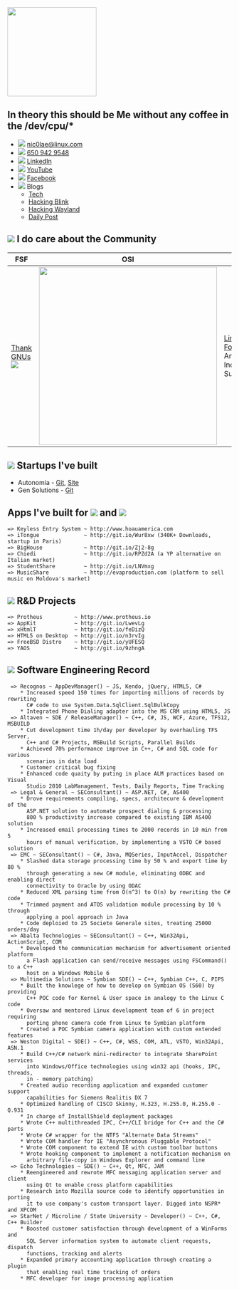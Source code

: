   
<img src="https://github.com/nic0lae/resume/releases/download/staticpics/profilepic.jpg" width="200px" />

## In theory this should be Me without any coffee in the /dev/cpu/*
- ![](https://storage.googleapis.com/material-icons/external-assets/v4/icons/svg/ic_email_black_24px.svg) <a href="mailto:nic0lae@linux.com">nic0lae@linux.com</a>
- ![](https://storage.googleapis.com/material-icons/external-assets/v4/icons/svg/ic_phone_black_24px.svg) <a href="tel:+16509429548">650 942 9548</a>
- ![](https://storage.googleapis.com/material-icons/external-assets/v4/icons/svg/ic_people_black_24px.svg) [LinkedIn](https://www.linkedin.com/in/nic0lae "LinkedIn")
- ![](https://storage.googleapis.com/material-icons/external-assets/v4/icons/svg/ic_videocam_black_24px.svg) [YouTube](https://www.youtube.com/channel/UCe-6hpCmxECeU3v80VHSwow "YouTube")
- ![](https://storage.googleapis.com/material-icons/external-assets/v4/icons/svg/ic_mood_black_24px.svg) [Facebook](https://facebook.com/nic0lae "Facebook")
- ![](https://storage.googleapis.com/material-icons/external-assets/v4/icons/svg/ic_record_voice_over_black_24px.svg) Blogs
    - [Tech](https://nic0lae.github.io "Tech")
    - [Hacking Blink](https://rockblink.blogspot.com "Hacking Blink")
    - [Hacking Wayland](http://rockwayland.blogspot.com "Hacking Wayland")
    - [Daily Post](http://dailygpost.blogspot.com "Daily Post")



## ![](https://storage.googleapis.com/material-icons/external-assets/v4/icons/svg/ic_forum_black_24px.svg) I do care about the Community
 FSF    | OSI    | Linux | KDE
--------|--------|--------|--------
[Thank GNUs](https://www.gnu.org/thankgnus/2017supporters.html "Thank GNUs") <img src="https://static.fsf.org/nosvn/associate/crm/1080099.png" /> | <img src="https://github.com/nic0lae/resume/releases/download/staticpics/osimember.png" width="400px" /> | [Linux Foundation](https://www.linuxfoundation.org "Linux Foundation") Annual Individual Supporter | [KDE Community](https://relate.kde.org/civicrm/profile?gid=18&search=0 "KDE Community") Annual Supporting Member



## ![](https://storage.googleapis.com/material-icons/external-assets/v4/icons/svg/ic_work_black_24px.svg) Startups I've built
- Autonomia - [Git](https://github.com/Autonomia "Git"), [Site](http://autonomia.io "Site")
- Gen Solutions - [Git](https://github.com/nic0lae?tab=repositories&q=GenSolutions "Gen Solutions")


## Apps I've built for ![](https://storage.googleapis.com/material-icons/external-assets/v4/icons/svg/ic_android_black_24px.svg) and ![](https://materialdesignicons.com/api/download/icon/svg/2829275C-A01C-42CD-A195-447629791D04) 
```text
=> Keyless Entry System ~ http://www.hoauamerica.com
=> iTongue              ~ http://git.io/Wur8xw (340K+ Downloads, startup in Paris)
=> BigHouse             ~ http://git.io/Zj2-8g
=> Chiedi               ~ http://git.io/RPZd2A (a YP alternative on Italian market)
=> StudentShare         ~ http://git.io/LNVmxg
=> MusicShare           ~ http://evaproduction.com (platform to sell music on Moldova's market)
```



## ![](https://storage.googleapis.com/material-icons/external-assets/v4/icons/svg/ic_rowing_black_24px.svg) R&amp;D Projects
```text
=> Protheus          ~ http://www.protheus.io
=> AppKit            ~ http://git.io/LwevLg
=> xHtmlT            ~ http://git.io/feDizQ
=> HTML5 on Desktop  ~ http://git.io/n3rvIg
=> FreeBSD Distro    ~ http://git.io/yUFESQ
=> YAOS              ~ http://git.io/9zhngA
```



## ![](https://storage.googleapis.com/material-icons/external-assets/v4/icons/svg/ic_code_black_24px.svg) Software Engineering Record
```text
 => Recognos ~ AppDevManager() ~ JS, Kendo, jQuery, HTML5, C#
    * Increased speed 150 times for importing millions of records by rewriting
      C# code to use System.Data.SqlClient.SqlBulkCopy
    * Integrated Phone Dialing adapter into the MS CRM using HTML5, JS
 => Altaven ~ SDE / ReleaseManager() ~ C++, C#, JS, WCF, Azure, TFS12, MSBUILD
    * Cut development time 1h/day per developer by overhauling TFS Server,
      C++ and C# Projects, MSBuild Scripts, Parallel Builds
    * Achieved 70% performance improve in C++, C# and SQL code for various
      scenarios in data load
    * Customer critical bug fixing
    * Enhanced code quaity by puting in place ALM practices based on Visual
      Studio 2010 LabManagement, Tests, Daily Reports, Time Tracking
 => Legal & General ~ SEConsultant() ~ ASP.NET, C#, AS400
    * Drove requirements compiling, specs, architecure & development of the
      ASP.NET solution to automate prospect dialing & processing
      800 % productivity increase compared to existing IBM AS400 solution
    * Increased email processing times to 2000 records in 10 min from 5 
      hours of manual verification, by implementing a VSTO C# based solution
 => EMC ~ SEConsultant() ~ C#, Java, MQSeries, InputAccel, Dispatcher
    * Slashed data storage processing time by 50 % and export time by 80 %
      through generating a new C# module, eliminating ODBC and enabling direct
      connectivity to Oracle by using ODAC
    * Reduced XML parsing time from O(n^3) to O(n) by rewriting the C# code
    * Trimmed payment and ATOS validation module processing by 10 % through
      applying a pool approach in Java
    * Code deploied to 25 Societe Generale sites, treating 25000 orders/day
 => Abalta Technologies ~ SEConsultant() ~ C++, Win32Api, ActionScript, COM
    * Developed the communication mechanism for advertisement oriented platform
      a Flash application can send/receive messages using FSCommand() to a C++ 
      host on a Windows Mobile 6
 => Multimedia Solutions ~ Symbian SDE() ~ C++, Symbian C++, C, PIPS
    * Built the knowlege of how to develop on Symbian OS (S60) by providing
      C++ POC code for Kernel & User space in analogy to the Linux C code
    * Oversaw and mentored Linux development team of 6 in project requiring
      porting phone camera code from Linux to Symbian platform
    * Created a POC Symbian camera application with custom extended features
 => Weston Digital ~ SDE() ~ C++, C#, WSS, COM, ATL, VSTO, Win32Api, ASN.1
    * Build C++/C# network mini-redirector to integrate SharePoint services
      into Windows/Office technologies using win32 api (hooks, IPC, threads,
      in - memory patching)
    * Created audio recording application and expanded customer support
      capabilities for Siemens Realitis DX 7
    * Optimized handling of CISCO Skinny, H.323, H.255.0, H.255.0 - Q.931
    * In charge of InstallShield deployment packages
    * Wrote C++ multithreaded IPC, C++/CLI bridge for C++ and the C# parts
    * Wrote C# wrapper for the NTFS "Alternate Data Streams"
    * Wrote COM handler for IE "Asynchronous Pluggable Protocol"
    * Wrote COM component to extend IE with custom toolbar buttons
    * Wrote hooking component to implement a notification mechanism on
      arbitrary file-copy in Windows Explorer and command line
 => Echo Technologies ~ SDE() ~ C++, Qt, MFC, JAM
    * Reengineered and rewrote MFC messaging application server and client
      using Qt to enable cross platform capabilities
    * Research into Mozilla source code to identify opportunities in porting
      it to use company's custom transport layer. Digged into NSPR* and XPCOM
 => StarNet / Microline / State University ~ Developer() ~ C++, C#, C++ Builder
    * Boosted customer satisfaction through development of a WinForms and
      SQL Server information system to automate client requests, dispatch
      functions, tracking and alerts
    * Expanded primary accounting application through creating a plugin
      that enabling real time tracking of orders
    * MFC developer for image processing application
```
